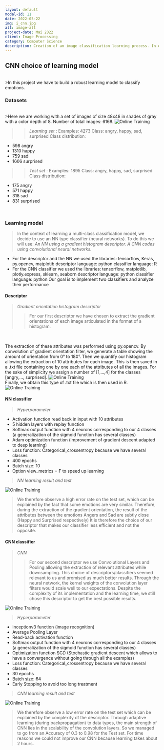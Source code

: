 ```yaml
---
layout: default
modal-id: 11
date: 2022-05-22
img: i_cnn.jpg
alt: image-alt
project-date: Mai 2022
client: Image Processing
category: Computer Science
description: Creation of an image classification learning process. In our case, we decided to classify human faces according to their emotions.
---
```

## CNN choice of learning model
<br/>
>In this project we have to build a robust learning model to classify emotions.
<br/>

### Datasets
<br/>
>Here we are working with a set of images of size 48x48 in shades of gray with a color depth of 8.
Number of total images: 6168.
<img src = "{{ site.baseurl }}/img/portfolio/cnn_im.png " class = "img-responsive" alt = "Online Training">

>> _Learning set_ :
>> Examples: 4273
Class: angry, happy, sad, surprised
Class distribution:
- 598 angry
- 1310 happy
- 759 sad
- 1606 surprised<br/>

>>_Test set_ :
Examples: 1895
Class: angry, happy, sad, surprised
Class distribution:
- 175 angry
- 571 happy
- 318 sad
- 831 surprised
</br>

### Learning model
>In the context of learning a multi-class classification model, we decide to use an NN type classifier (neural networks).
To do this we will use:
_An NN using a gradient histogram descriptor._
_A CNN codes using convolutional neural networks._
- For the descriptor and the NN we used the libraries: tensorflow, Keras, py.opencv, matplotib
descriptor language: python
classifier language: R
- For the CNN classifier we used the libraries: tensorflow, matplotlib, plotly.express, sklearn, seaborn
descriptor language: python
classifier language: python
Our goal is to implement two classifiers and analyze their performance

#### Descriptor
>_Gradient orientation histogram descriptor_
>>For our first descriptor we have chosen to extract the gradient orientations of each image articulated in the format of a histogram.
<br/>
<br/>
The extraction of these attributes was performed using py.opencv. By convolution of gradient orientation filter, we generate a table showing the amount of orientation from 0° to 180°.
Then we quantify our histogram allowing the extraction of 10 attributes for each image. This is then saved in a .txt file containing one by one each of the attributes of all the images. For the sake of simplicity we assign a number of [1,...,4] for the classes [angry,..., surprised].
<img src = "{{ site.baseurl }}/img/portfolio/hog.png " class = "img-responsive" alt = "Online Training">

<br/>
Finally, we obtain this type of .txt file which is then used in R.
<img src = "{{ site.baseurl }}/img/portfolio/txt.png " class = "img-responsive" alt = "Online Training">

#### NN classifier
> _Hyperparameter_
- Activation function read back in input with 10 attributes
- 5 hidden layers with replay function
- Softmax output function with 4 neurons corresponding to our 4 classes (a generalization of the sigmoid function has several classes)
- Adam optimization function (improvement of gradient descent adapted to deep learning)
- Loss function: Categorical_crossentropy because we have several classes
- 400 epochs
- Batch size: 10
- Option view_metrics = F to speed up learning
>_NN learning result and test_
<img src = "{{ site.baseurl }}/img/portfolio/matrix_1.png " class = "img-responsive" alt = "Online Training">

>We therefore observe a high error rate on the test set, which can be explained by the fact that some emotions are very similar.
Therefore, during the extraction of the gradient orientation, the result of the attributes between the emotions Angers and Sad are subtly close (Happy and Surprised respectively)
It is therefore the choice of our descriptor that makes our classifier less efficient and not the opposite.

#### CNN classifier
> _CNN_
>>For our second descriptor we use Convolutional Layers and Pooling allowing the extraction of relevant attributes while downsampling.
This choice of descriptors/classifiers seemed relevant to us and promised us much better results. Through the neural network, the kernel weights of the convolution layer filters would scale well to our expectations.
Despite the complexity of its implementation and the learning time, we still chose this descriptor to get the best possible results.
<img src = "{{ site.baseurl }}/img/portfolio/CNN.png " class = "img-responsive" alt = "Online Training">

> _Hyperparameter_
- Inceptionv3 function (image recognition)
- Average Pooling Layer
- Read-back activation function
- Softmax output function with 4 neurons corresponding to our 4 classes (a generalization of the sigmoid function has several classes)
- Optimization function SGD (Stochastic gradient descent which allows to have a convergence without going through all the examples)
- Loss function: Categorical_crossentropy because we have several classes
- 30 epochs
- Batch size: 64
- Early Stopping to avoid too long treatment

>_CNN learning result and test_
<img src = "{{ site.baseurl }}/img/portfolio/matrix_2.png " class = "img-responsive" alt = "Online Training">

>We therefore observe a low error rate on the test set which can be explained by the complexity of the descriptor.
Through adaptive learning (during backpropagation) to data types, the main strength of CNN lies in the scalability of the convolution layers. So we managed to go from an Accuracy of 0.3 to 0.98 for the Test set.
For time reasons we could not improve our CNN because learning takes about 2 hours.



